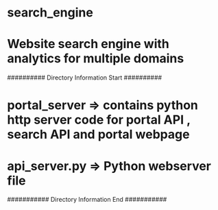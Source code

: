 # search_engine
# Website search engine with analytics for multiple domains

########## Directory Information Start ##########

# portal_server => contains python http server code for portal API , search API and portal webpage
#	api_server.py => Python webserver file


########### Directory Information End ###########
